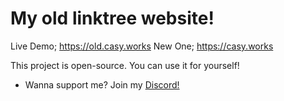 # My old linktree website!

Live Demo; https://old.casy.works
New One; https://casy.works

This project is open-source. You can use it for yourself!

- Wanna support me? Join my [Discord!](https://discord.gg/PPfRC9kcJh)
